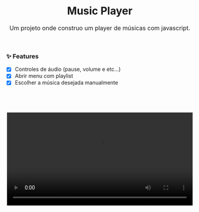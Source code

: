 <h1 align="center">Music Player</h1>
<p align="center" style="font-size: 16px">Um projeto onde construo um player de músicas com javascript.</p><br>

### ✨ Features

- [x] Controles de áudio (pause, volume e etc...)
- [x] Abrir menu com playlist 
- [x] Escolher a música desejada manualmente

<br>

<h1 align="center" width="500px">
    <video src="./videos-readme/video1.mp4" controls width="500px">
</h1>